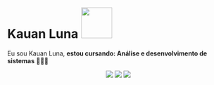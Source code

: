 # Kauan Luna <img src="https://images-wixmp-ed30a86b8c4ca887773594c2.wixmp.com/f/2524c03c-056b-444a-aaa6-c6a751a76e57/djzw92b-a6720b6a-e682-4bf9-9b36-f6e1332cc446.gif?token=eyJ0eXAiOiJKV1QiLCJhbGciOiJIUzI1NiJ9.eyJzdWIiOiJ1cm46YXBwOjdlMGQxODg5ODIyNjQzNzNhNWYwZDQxNWVhMGQyNmUwIiwiaXNzIjoidXJuOmFwcDo3ZTBkMTg4OTgyMjY0MzczYTVmMGQ0MTVlYTBkMjZlMCIsIm9iaiI6W1t7InBhdGgiOiJcL2ZcLzI1MjRjMDNjLTA1NmItNDQ0YS1hYWE2LWM2YTc1MWE3NmU1N1wvZGp6dzkyYi1hNjcyMGI2YS1lNjgyLTRiZjktOWIzNi1mNmUxMzMyY2M0NDYuZ2lmIn1dXSwiYXVkIjpbInVybjpzZXJ2aWNlOmZpbGUuZG93bmxvYWQiXX0.0YJ4pC7P43HODk-PsSb_4f6s5jrklkEpciP9Qe9s7nY" width="70px">

Eu sou </strong>Kauan Luna</strong>, <strong>estou cursando: Análise e desenvolvimento de sistemas</strong> 👨🏻‍💻 


<div align="center">

  <a href="#" alt="Gmail">
    <img src="https://img.shields.io/badge/-Gmail-FF0000?style=flat-square&labelColor=FF0000&logo=gmail&logoColor=white&link=LINK-DO-SEU-EMAIL"/></a>

  <a href="#" alt="Linkedin">
    <img src="https://img.shields.io/badge/-Linkedin-0e76a8?style=flat-square&logo=Linkedin&logoColor=white&link=LINK-DO-SEU-LINKEDIN" /></a>

  <a href="#" alt="Instagram">
    <img src="https://img.shields.io/badge/-Instagram-DF0174?style=flat-square&labelColor=DF0174&logo=instagram&logoColor=white&link=LINK-DO-SEU-INSTAGRAM"/></a>

</div>
